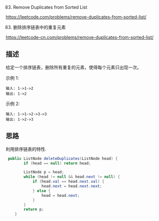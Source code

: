 83. Remove Duplicates from Sorted List

<https://leetcode.com/problems/remove-duplicates-from-sorted-list/>

83. 删除排序链表中的重复元素

<https://leetcode-cn.com/problems/remove-duplicates-from-sorted-list/>


## 描述

给定一个排序链表，删除所有重复的元素，使得每个元素只出现一次。

示例 1:
```
输入: 1->1->2
输出: 1->2
```
示例 2:
```
输入: 1->1->2->3->3
输出: 1->2->3
```

## 思路

利用排序链表的特性.

```java
 public ListNode deleteDuplicates(ListNode head) {
        if (head == null) return head;

        ListNode p = head;
        while (head != null && head.next != null) {
            if (head.val == head.next.val) {
                head.next = head.next.next;
            } else {
                head = head.next;
            }
        }
        return p;
    }
```

